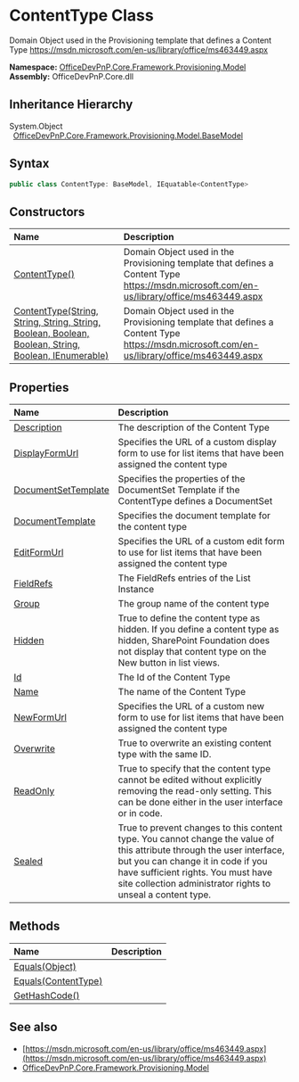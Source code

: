 # ContentType Class
 Domain Object used in the Provisioning template that defines a Content Type https://msdn.microsoft.com/en-us/library/office/ms463449.aspx  

**Namespace:** [OfficeDevPnP.Core.Framework.Provisioning.Model](OfficeDevPnP.Core.Framework.Provisioning.Model.md)  
**Assembly:** OfficeDevPnP.Core.dll  
## Inheritance Hierarchy
System.Object  
&ensp;[OfficeDevPnP.Core.Framework.Provisioning.Model.BaseModel](OfficeDevPnP.Core.Framework.Provisioning.Model.BaseModel.md)  
## Syntax
```C#
public class ContentType: BaseModel, IEquatable<ContentType>
```
## Constructors
|**Name**|**Description**|
|:-----|:-----|
| [ContentType()](OfficeDevPnP.Core.Framework.Provisioning.Model.ContentType.ctor1.md) |  Domain Object used in the Provisioning template that defines a Content Type https://msdn.microsoft.com/en-us/library/office/ms463449.aspx 
| [ContentType(String, String, String, String, Boolean, Boolean, Boolean, String, Boolean, IEnumerable<FieldRef>)](OfficeDevPnP.Core.Framework.Provisioning.Model.ContentType.ctor2.md) |  Domain Object used in the Provisioning template that defines a Content Type https://msdn.microsoft.com/en-us/library/office/ms463449.aspx 
## Properties
|**Name**|**Description**|
|:-----|:-----|
| [Description](OfficeDevPnP.Core.Framework.Provisioning.Model.ContentType.Description.md) | The description of the Content Type
| [DisplayFormUrl](OfficeDevPnP.Core.Framework.Provisioning.Model.ContentType.DisplayFormUrl.md) | Specifies the URL of a custom display form to use for list items that have been assigned the content type
| [DocumentSetTemplate](OfficeDevPnP.Core.Framework.Provisioning.Model.ContentType.DocumentSetTemplate.md) | Specifies the properties of the DocumentSet Template if the ContentType defines a DocumentSet
| [DocumentTemplate](OfficeDevPnP.Core.Framework.Provisioning.Model.ContentType.DocumentTemplate.md) | Specifies the document template for the content type
| [EditFormUrl](OfficeDevPnP.Core.Framework.Provisioning.Model.ContentType.EditFormUrl.md) | Specifies the URL of a custom edit form to use for list items that have been assigned the content type
| [FieldRefs](OfficeDevPnP.Core.Framework.Provisioning.Model.ContentType.FieldRefs.md) | The FieldRefs entries of the List Instance
| [Group](OfficeDevPnP.Core.Framework.Provisioning.Model.ContentType.Group.md) | The group name of the content type
| [Hidden](OfficeDevPnP.Core.Framework.Provisioning.Model.ContentType.Hidden.md) | True to define the content type as hidden. If you define a content type as hidden, SharePoint Foundation does not display that content type on the New button in list views.
| [Id](OfficeDevPnP.Core.Framework.Provisioning.Model.ContentType.Id.md) | The Id of the Content Type
| [Name](OfficeDevPnP.Core.Framework.Provisioning.Model.ContentType.Name.md) | The name of the Content Type
| [NewFormUrl](OfficeDevPnP.Core.Framework.Provisioning.Model.ContentType.NewFormUrl.md) | Specifies the URL of a custom new form to use for list items that have been assigned the content type
| [Overwrite](OfficeDevPnP.Core.Framework.Provisioning.Model.ContentType.Overwrite.md) | True to overwrite an existing content type with the same ID.
| [ReadOnly](OfficeDevPnP.Core.Framework.Provisioning.Model.ContentType.ReadOnly.md) | True to specify that the content type cannot be edited without explicitly removing the read-only setting. This can be done either in the user interface or in code.
| [Sealed](OfficeDevPnP.Core.Framework.Provisioning.Model.ContentType.Sealed.md) | True to prevent changes to this content type. You cannot change the value of this attribute through the user interface, but you can change it in code if you have sufficient rights. You must have site collection administrator rights to unseal a content type.
## Methods
|**Name**|**Description**|
|:-----|:-----|
| [Equals(Object)](OfficeDevPnP.Core.Framework.Provisioning.Model.ContentType.3520ddbb.md) | 
| [Equals(ContentType)](OfficeDevPnP.Core.Framework.Provisioning.Model.ContentType.f2a50643.md) | 
| [GetHashCode()](OfficeDevPnP.Core.Framework.Provisioning.Model.ContentType.1c6872bd.md) | 
## See also
- [https://msdn.microsoft.com/en-us/library/office/ms463449.aspx](https://msdn.microsoft.com/en-us/library/office/ms463449.aspx)
- [OfficeDevPnP.Core.Framework.Provisioning.Model](OfficeDevPnP.Core.Framework.Provisioning.Model.md)
